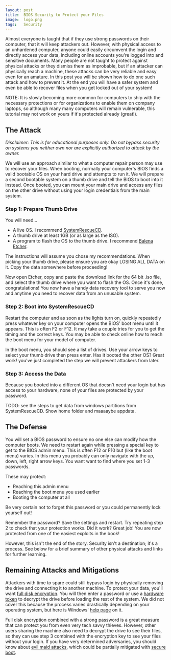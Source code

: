 ```yaml
---
layout: post
title:  BIOS Security to Protect your Files
image:  logo.png
tags:   Security
---
```

Almost everyone is taught that if they use strong passwords on their computer, that it will keep attackers out. However, with physical access to an unhardened computer, anyone could easily circumvent the login and directly access your data, including online accounts you're logged into and sensitive documents. Many people are not taught to protect against physical attacks or they dismiss them as improbable, but if an attacker can physically reach a machine, these attacks can be very reliable and easy even for an amature. In this post you will be shown how to do one such attack and how to prevent it. At the end you will have a safer system and even be able to recover files when you get locked out of your system!

NOTE: It is slowly becoming more common for computers to ship with the necessary protections or for organizations to enable them on company laptops, so although many many computers will remain vulnerable, this tutorial may not work on yours if it's protected already (great!).

## The Attack
*Disclaimer: This is for educational purposes only. Do not bypass security on systems you neither own nor are explicitly authorized to attack by the owner.*

We will use an approach similar to what a computer repair person may use to recover your files. When booting, normally your computer's BIOS finds a valid bootable OS on your hard drive and attempts to run it. We will prepare a second bootable system on a thumb drive and tell the BIOS to boot into it instead. Once booted, you can mount your main drive and access any files on the other drive without using your login credentials from the main system.

### Step 1: Prepare Thumb Drive
You will need...
- A live OS. I recommend [SystemRescueCD](https://www.system-rescue.org/Download/).
- A thumb drive at least 1GB (or as large as the ISO).
- A program to flash the OS to the thumb drive. I recommend [Balena Etcher](https://www.balena.io/etcher/).

The instructions will assume you chose my recommendations. When picking your thumb drive, please ensure you are okay LOSING ALL DATA on it. Copy the data somewhere before proceeding!

Now open Etcher, copy and paste the download link for the 64 bit .iso file, and select the thumb drive where you want to flash the OS. Once it's done, congratulations! You now have a handy data recovery tool to serve you now and anytime you need to recover data from an unusable system.

### Step 2: Boot into SystemRescueCD
Restart the computer and as soon as the lights turn on, quickly repeatedly press whatever key on your computer opens the BIOS' boot menu until it appears. This is often F2 or F12. It may take a couple tries for you to get the timing and the correct keys. You may be able to check online how to reach the boot menu for your model of computer.

In the boot menu, you should see a list of drives. Use your arrow keys to select your thumb drive then press enter. Has it booted the other OS? Great work! you've just completed the step we will prevent attackers from later.

### Step 3: Access the Data
Because you booted into a different OS that doesn't need your login but has access to your hardware, none of your files are protected by your password.

TODO: see the steps to get data from windows partitions from SystemRescueCD. Show home folder and maaaaybe appdata.

## The Defense
You will set a BIOS password to ensure no one else can modify how the computer boots. We need to restart again while pressing a special key to get to the BIOS admin menu. This is often F12 or F10 but (like the boot menu) varies. In this menu you probably can only navigate with the up, down, left, right arrow keys. You want want to find where you set 1-3 passwords.

These may protect:
- Reaching this admin menu
- Reaching the boot menu you used earlier
- Booting the computer at all

Be very certain not to forget this password or you could permanently lock yourself out!

Remember the password? Save the settings and restart. Try repeating step 2 to check that your protection works. Did it work? Great job! You are now protected from one of the easiest exploits in the book!

However, this isn't the end of the story. Security isn't a destination; it's a process. See below for a brief summary of other physical attacks and links for further learning.

## Remaining Attacks and Mitigations
Attackers with time to spare could still bypass login by physically removing the drive and connecting it to another machine. To protect your data, you'll want [full disk encryption](https://en.wikipedia.org/wiki/Disk_encryption#Full_disk_encryption). You will then enter a password or use a [hardware token](https://en.wikipedia.org/wiki/Security_token) to decrypt the drive before loading the rest of the system. We did not cover this because the process varies drastically depending on your operating system, but here is Windows' [help page](https://support.microsoft.com/en-us/windows/device-encryption-in-windows-10-ad5dcf4b-dbe0-2331-228f-7925c2a3012d) on it.

Full disk encryption combined with a strong password is a great measure that can protect you from even very tech savvy thieves. However, other users sharing the machine also need to decrypt the drive to see their files, so they can use step 3 combined with the encryption key to see your files without your login. If you have very determined adversaries, you should know about [evil maid attacks](https://en.wikipedia.org/wiki/Evil_Maid_attack), which could be partially mitigated with [secure boot](https://en.wikipedia.org/wiki/Unified_Extensible_Firmware_Interface#Secure_boot).
